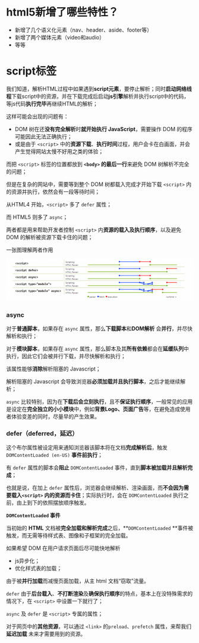 # html5新增了哪些特性？

- 新增了几个语义化元素（nav、header、aside、footer等）
- 新增了两个媒体元素（video和audio）
- 等等

# script标签

我们知道，解析HTML过程中如果遇到**script元素**，要停止解析；同时**启动网络线程**下载script中的资源，并在下载完成后启动**js引擎**解析并执行script中的代码，等js代码**执行完毕**再继续HTML的解析；

这样可能会出现的问题有：

- DOM 树在还**没有完全解析**时**就开始执行 JavaScript**，需要操作 DOM 的程序可能因此无法正确执行；
- 或是由于 `<script>` 中的**资源下载**、**执行时间**过程，用户会卡在白画面，并会产生觉得网站太慢不好用之类的体验；

而把 `<script>` 标签的位置都放到 **`<body>` 的最后一行**来避免 DOM 树解析不完全的问题；

但是在复杂的网站中，需要等到整个 DOM 树都载入完成才开始下载 `<script>` 内的资源并执行，依然会有一段等待时间；

从HTML4 开始，`<script>` 多了 `defer` 属性；

而 HTML5 则多了 `async`；

两者都是用来帮助开发者控制 `<script>` 内**资源的载入及执行顺序**，以及避免 DOM 的解析被资源下载卡住的问题；

一张图理解两者作用

![image.png](HTML.assets/bVcIr08.png)

### **async**

对于**普通脚本**，如果存在 `async` 属性，那么**下载脚本**和**DOM解析** 会**并行**，并尽快解析和执行；

对于**模块脚本**，如果存在 `async` 属性，那么脚本及其**所有依赖**都会在**延缓队列**中执行，因此它们会被并行下载，并尽快解析和执行；

该属性能够**消除**解析阻塞的 Javascript；

解析阻塞的 Javascript 会导致浏览器**必须加载并且执行脚本**，之后才能继续解析；

`async` 比较特别，因为在**下载后会立刻执行**，且不**保证执行顺序**，一般常见的应用是设定在**完全独立的小小模块**中，例如**背景Logo、页面广告**等，在避免造成使用者体验变差的同时，尽量早的产生效果。

### **defer**（deferred，延迟）

这个布尔属性被设定用来通知浏览器该脚本将在文档**完成解析后**，触发 `DOMContentLoaded (en-US)` **事件前执行**；

有 `defer` 属性的脚本会**阻止** `DOMContentLoaded` 事件，直到**脚本被加载并且解析完成**；

也就是说，在加上 `defer` 属性后，浏览器会继续解析、渲染画面，而**不会因为需要载入`<script>` 内的资源而卡住**；实际执行时，会在 `DOMContentLoaded` 执行之前，由上到下的依照摆放顺序触发。

**`DOMContentLoaded` 事件**

当初始的 **HTML** 文档被**完全加载和解析完成**之后，**`DOMContentLoaded` **事件被触发，而无需等待样式表、图像和子框架的完全加载。

如果希望 DOM 在用户请求页面后尽可能快地解析

- js异步化；
- 优化样式表的加载；

由于被**并行加载**而减慢页面加载，从主 html 文档“窃取”流量。

`defer` 由于**后台载入**、**不打断渲染**及**确保执行顺序**的特点，基本上在没特殊需求的情况下，在 `<script>` 中设置一下就行了；



`async` 及 `defer` 是 `<script>` 专属的属性；

对于网页中的**其他资源**，可以通过 `<link>` 的`preload`、`prefetch` 属性，来帮我们 **延迟加载** 未来才需要用到的资源。
